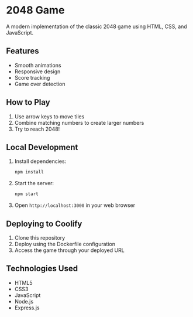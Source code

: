 # 2048 Game

A modern implementation of the classic 2048 game using HTML, CSS, and JavaScript.

## Features
- Smooth animations
- Responsive design
- Score tracking
- Game over detection

## How to Play
1. Use arrow keys to move tiles
2. Combine matching numbers to create larger numbers
3. Try to reach 2048!

## Local Development
1. Install dependencies:
   ```bash
   npm install
   ```
2. Start the server:
   ```bash
   npm start
   ```
3. Open `http://localhost:3000` in your web browser

## Deploying to Coolify
1. Clone this repository
2. Deploy using the Dockerfile configuration
3. Access the game through your deployed URL

## Technologies Used
- HTML5
- CSS3
- JavaScript
- Node.js
- Express.js

